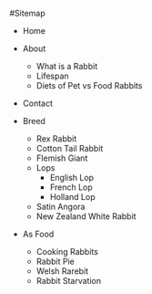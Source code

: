 #Sitemap

- Home
- About
	- What is a Rabbit
	- Lifespan
	- Diets of Pet vs Food Rabbits 
- Contact

- Breed
	- Rex Rabbit
	- Cotton Tail Rabbit
	- Flemish Giant
	- Lops
		- English Lop
		- French Lop
		- Holland Lop
	- Satin Angora
	- New Zealand White Rabbit

- As Food
	- Cooking Rabbits
	- Rabbit Pie
	- Welsh Rarebit
	- Rabbit Starvation